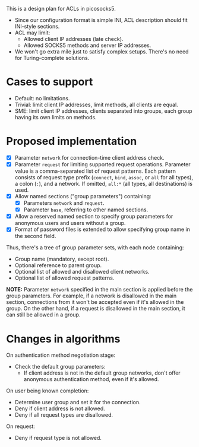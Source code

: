 This is a design plan for ACLs in picosocks5.

  - Since our configuration format is simple INI, ACL description
    should fit INI-style sections.
  - ACL may limit:
    - Allowed client IP addresses (late check).
    - Allowed SOCKS5 methods and server IP addresses.
  - We won't go extra mile just to satisfy complex setups. There's
    no need for Turing-complete solutions.

# Cases to support

  - Default: no limitations.
  - Trivial: limit client IP addresses, limit methods, all clients
    are equal.
  - SME: limit client IP addresses, clients separated into groups,
    each group having its own limits on methods.

# Proposed implementation

  - [x] Parameter `network` for connection-time client address check.
  - [x] Parameter `request` for limiting supported request operations.
        Parameter value is a comma-separated list of request patterns.
        Each pattern consists of request type prefix (`connect`, `bind`,
        `assoc`, or `all` for all types), a colon (`:`), and a network.
        If omitted, `all:*` (all types,  all destinations) is used.
  - [x] Allow named sections ("group parameters") containing:
    - [x] Parameters `network` and `request`.
    - [x] Parameter `base`, referring to other named sections.
  - [x] Allow a reserved named section to specify group parameters for
        anonymous users and users without a group.
  - [x] Format of password files is extended to allow specifying
        group name in the second field.

Thus, there's a tree of group parameter sets, with each node
containing:

  - Group name (mandatory, except root).
  - Optional reference to parent group.
  - Optional list of allowed and disallowed client networks.
  - Optional list of allowed request patterns.

**NOTE:** Parameter `network` specified in the main section
is applied before the group parameters. For example, if a
network is disallowed in the main section, connections from
it won't be accepted even if it's allowed in the group.
On the other hand, if a request is disallowed in the
main section, it can still be allowed in a group.

# Changes in algorithms

On authentication method negotiation stage:

  - Check the default group parameters:
    - If client address is not in the default group networks,
      don't offer anonymous authentication method, even if
      it's allowed.

On user being known completion:

  - Determine user group and set it for the connection.
  - Deny if client address is not allowed.
  - Deny if all request types are disallowed.

On request:

  - Deny if request type is not allowed.
